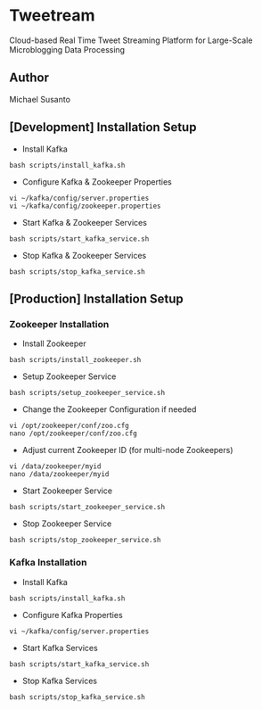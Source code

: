 # Tweetream
Cloud-based Real Time Tweet Streaming Platform for Large-Scale Microblogging Data Processing

## Author
Michael Susanto

## [Development] Installation Setup
- Install Kafka
```
bash scripts/install_kafka.sh
```

- Configure Kafka & Zookeeper Properties
```
vi ~/kafka/config/server.properties
vi ~/kafka/config/zookeeper.properties
```

- Start Kafka & Zookeeper Services
```
bash scripts/start_kafka_service.sh
```

- Stop Kafka & Zookeeper Services
```
bash scripts/stop_kafka_service.sh
```

## [Production] Installation Setup
### Zookeeper Installation
- Install Zookeeper
```
bash scripts/install_zookeeper.sh
```

- Setup Zookeeper Service
```
bash scripts/setup_zookeeper_service.sh
```

- Change the Zookeeper Configuration if needed
```
vi /opt/zookeeper/conf/zoo.cfg
nano /opt/zookeeper/conf/zoo.cfg
```

- Adjust current Zookeeper ID (for multi-node Zookeepers)
```
vi /data/zookeeper/myid
nano /data/zookeeper/myid
```

- Start Zookeeper Service
```
bash scripts/start_zookeeper_service.sh
```

- Stop Zookeeper Service
```
bash scripts/stop_zookeeper_service.sh
```

### Kafka Installation
- Install Kafka
```
bash scripts/install_kafka.sh
```

- Configure Kafka Properties
```
vi ~/kafka/config/server.properties
```

- Start Kafka Services
```
bash scripts/start_kafka_service.sh
```

- Stop Kafka Services
```
bash scripts/stop_kafka_service.sh
```
